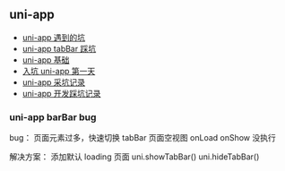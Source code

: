## uni-app

-   [uni-app 遇到的坑](https://www.baidu.com/s?wd=uni-app%20%E9%81%87%E5%88%B0%E7%9A%84%E5%9D%91)
-   [uni-app tabBar 踩坑](https://recomm.cnblogs.com/blogpost/11867235?page=1)
-   [uni-app 基础](https://www.cnblogs.com/mufc/p/11268181.html)
-   [入坑 uni-app 第一天](https://www.cnblogs.com/poyfx/p/11131494.html)
-   [uni-app 采坑记录](https://www.cnblogs.com/sky-chen/p/11084695.html)
-   [uni-app 开发踩坑记录](https://www.cnblogs.com/renhongwei/p/10464302.html)

### uni-app barBar bug

bug：
页面元素过多，快速切换 tabBar 页面空视图
onLoad onShow 没执行

解决方案：
添加默认 loading 页面
uni.showTabBar()
uni.hideTabBar()
